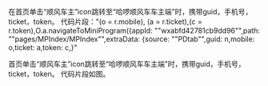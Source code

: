 在首页单击“顺风车主”icon跳转至“哈啰顺风车车主端”时，携带guid，手机号，ticket，token。
代码片段："(o = r.mobile), (a = r.ticket),(c = r.token),O.a.navigateToMiniProgram({appId: ""wxabfd42781cb9dd96"",path: ""pages/MPIndex/MPIndex"",extraData: {source: ""PDtab"",guid: n,mobile: o,ticket: a,token: c,}"



首页单击“顺风车主”icon跳转至“哈啰顺风车车主端”时，携带guid，手机号，ticket，token。
代码片段如图。